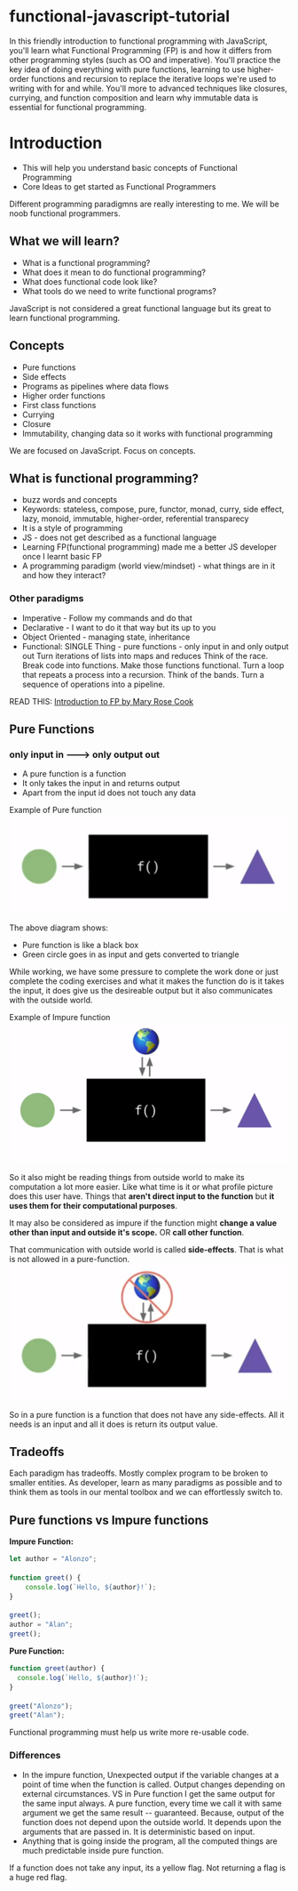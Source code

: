 # functional-javascript-tutorial
In this friendly introduction to functional programming with JavaScript, you'll learn what Functional Programming (FP) is and how it differs from other programming styles (such as OO and imperative). You'll practice the key idea of doing everything with pure functions, learning to use higher-order functions and recursion to replace the iterative loops we're used to writing with for and while. You'll more to advanced techniques like closures, currying, and function composition and learn why immutable data is essential for functional programming.

# Introduction
* This will help you understand basic concepts of Functional Programming
* Core Ideas to get started as Functional Programmers

Different programming paradigmns are really interesting to me. We will be noob functional programmers.

## What we will learn?
* What is a functional programming?
* What does it mean to do functional programming?
* What does functional code look like?
* What tools do we need to write functional programs?

JavaScript is not considered a great functional language but its great to learn functional programming.

## Concepts
* Pure functions
* Side effects
* Programs as pipelines where data flows
* Higher order functions
* First class functions
* Currying
* Closure
* Immutability, changing data so it works with functional programming

We are focused on JavaScript. Focus on concepts.

## What is functional programming?
* buzz words and concepts
* Keywords: stateless, compose, pure, functor, monad, curry, side effect, lazy, monoid, immutable, higher-order, referential transparecy
* It is a style of programming
* JS - does not get described as a functional language
* Learning FP(functional programming) made me a better JS developer once I learnt basic FP
* A programming paradigm (world view/mindset) - what things are in it and how they interact?

### Other paradigms
* Imperative - Follow my commands and do that
* Declarative - I want to do it that way but its up to you
* Object Oriented - managing state, inheritance
* Functional: SINGLE Thing - pure functions - only input in and only output out
Turn iterations of lists into maps and reduces
Think of the race. Break code into functions. Make those functions functional. Turn a loop that repeats a process into a recursion.
Think of the bands. Turn a sequence of operations into a pipeline.

READ THIS:
[Introduction to FP by Mary Rose Cook](https://codewords.recurse.com/issues/one/an-introduction-to-functional-programming "Introduction to FP by Mary Rose Cook")

## Pure Functions
### only input in ---> only output out
* A pure function is a function
* It only takes the input in and returns output
* Apart from the input id does not touch any data

Example of Pure function
![](images/img-1.PNG)

The above diagram shows:
* Pure function is like a black box
* Green circle goes in as input and gets converted to triangle

While working, we have some pressure to complete the work done or just complete the coding exercises and what it makes the function do is it takes the input, it does give us the desireable output but it also communicates with the outside world.

Example of Impure function
![](images/img-2.PNG)

So it also might be reading things from outside world to make its computation a lot more easier. Like what time is it or what profile picture does this user have. Things that **aren't direct input to the function** but **it uses them for their computational purposes**. 

It may also be considered as impure if the function might **change a value other than input and outside it's scope.** OR **call other function**.

That communication with outside world is called **side-effects**. That is what is not allowed in a pure-function.
![](images/img-3.PNG)

So in a pure function is a function that does not have any side-effects. All it needs is an input and all it does is return its output value.

## Tradeoffs
Each paradigm has tradeoffs. Mostly complex program to be broken to smaller entities.
As developer, learn as many paradigms as possible and to think them as tools in our mental toolbox and we can effortlessly switch to.

## Pure functions vs Impure functions

**Impure Function:**
```javascript
let author = "Alonzo";

function greet() {
    console.log(`Hello, ${author}!`);
}

greet();
author = "Alan";
greet();
```

**Pure Function:**
```javascript
function greet(author) {
  console.log(`Hello, ${author}!`);
}

greet("Alonzo");
greet("Alan");
```

Functional programming must help us write more re-usable code.
### Differences
* In the impure function, Unexpected output if the variable changes at a point of time when the function is called. Output changes depending on external circumstances. VS in Pure function I get the same output for the same input always.
A pure function, every time we call it with same argument we get the same result -- guaranteed. Because, output of the function does not depend upon the outside world. It depends upon the arguments that are passed in. It is deterministic based on input.
* Anything that is going inside the program, all the computed things are much predictable inside pure function.

If a function does not take any input, its a yellow flag. Not returning a flag is a huge red flag.
